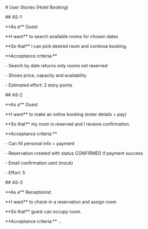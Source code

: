 \# User Stories (Hotel Booking)



\## AS-1

\*\*As a\*\* Guest  

\*\*I want\*\* to search available rooms for chosen dates  

\*\*So that\*\* I can pick desired room and continue booking.  

\*\*Acceptance criteria:\*\*

\- Search by date returns only rooms not reserved

\- Shows price, capacity and availability

\- Estimated effort: 2 story points



\## AS-2

\*\*As a\*\* Guest  

\*\*I want\*\* to make an online booking (enter details + pay)  

\*\*So that\*\* my room is reserved and I receive confirmation.  

\*\*Acceptance criteria:\*\*

\- Can fill personal info + payment

\- Reservation created with status CONFIRMED if payment success

\- Email confirmation sent (mock)

\- Effort: 5



\## AS-3

\*\*As a\*\* Receptionist  

\*\*I want\*\* to check-in a reservation and assign room  

\*\*So that\*\* guest can occupy room.  

\*\*Acceptance criteria:\*\* ...



